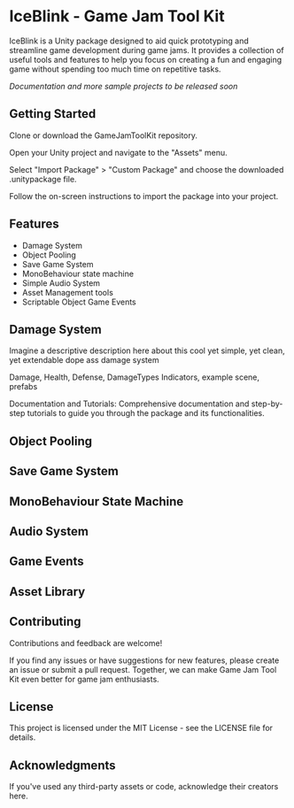 # IceBlink - Game Jam Tool Kit

IceBlink is a Unity package designed to aid quick prototyping and streamline game development during game jams. It provides a collection of useful tools and features to help you focus on creating a fun and engaging game without spending too much time on repetitive tasks.

*Documentation and more sample projects to be released soon*

## Getting Started

Clone or download the GameJamToolKit repository.

Open your Unity project and navigate to the "Assets" menu.

Select "Import Package" > "Custom Package" and choose the downloaded .unitypackage file.

Follow the on-screen instructions to import the package into your project.

## Features

- Damage System
- Object Pooling
- Save Game System
- MonoBehaviour state machine
- Simple Audio System
- Asset Management tools
- Scriptable Object Game Events

## Damage System
Imagine a descriptive description here about this cool yet simple, yet clean, yet extendable dope ass damage system

Damage, Health, Defense, DamageTypes Indicators, example scene, prefabs

Documentation and Tutorials: Comprehensive documentation and step-by-step tutorials to guide you through the package and its functionalities.

## Object Pooling

## Save Game System

## MonoBehaviour State Machine

## Audio System

## Game Events


## Asset Library


## Contributing

Contributions and feedback are welcome!

If you find any issues or have suggestions for new features, please create an issue or submit a pull request. Together, we can make Game Jam Tool Kit even better for game jam enthusiasts.

## License

This project is licensed under the MIT License - see the LICENSE file for details.

## Acknowledgments
If you've used any third-party assets or code, acknowledge their creators here.